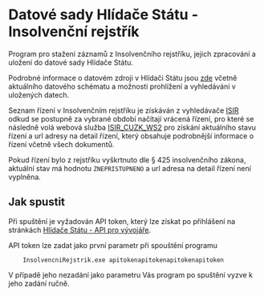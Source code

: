 # Datové sady Hlídače Státu - Insolvenční rejstřík

Program pro stažení záznamů z Insolvenčního rejstříku, jejich zpracování a uložení do datové sady Hlídače Státu.

Podrobné informace o datovém zdroji v Hlídači Státu jsou [zde](https://www.hlidacstatu.cz/data/Index/insolvencni-rejstrik) včetně aktuálního datového schématu a možnosti prohlížení a vyhledávání v uložených datech.

Seznam řízení v Insolvenčním rejstříku je získáván z vyhledávače [ISIR](https://isir.justice.cz/isir/common/index.do) odkud se postupně za vybrané období načítají vrácená řízení, pro které se následně volá webová služba [ISIR_CUZK_WS2](https://isir.justice.cz/isir/common/stat.do?kodStranky=SLEDOVANIWS) pro získání aktuálního stavu řízení a url adresy na detail řízení, který obsahuje podrobnější informace o řízení včetně všech dokumentů.

Pokud řízení bylo z rejstříku vyškrtnuto dle § 425 insolvenčního zákona, aktuální stav má hodnotu `ZNEPRISTUPNENO` a url adresa na detail řízení není vyplněna.

## Jak spustit

Při spuštění je vyžadován API token, který lze získat po přihlášení na stránkách [Hlídače Státu - API pro vývojáře](https://www.hlidacstatu.cz/api/v1/Index).

API token lze zadat jako první parametr při spouštění programu

```
    InsolvencniRejstrik.exe apitokenapitokenapitokenapitoken
```

V případě jeho nezadání jako parametru Vás program po spuštění vyzve k jeho zadání ručně.

